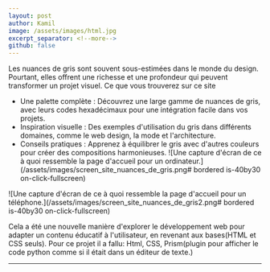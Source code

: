 ```yaml
---
layout: post
author: Kamil
image: /assets/images/html.jpg
excerpt_separator: <!--more-->
github: false
---
```


Les nuances de gris sont souvent sous-estimées dans le monde du design. Pourtant, elles offrent une richesse et une profondeur qui peuvent transformer un projet visuel. <!--more-->
 Ce que vous trouverez sur ce site

- Une palette complète : Découvrez une large gamme de nuances de gris, avec leurs codes hexadécimaux pour une intégration facile dans vos projets.
- Inspiration visuelle : Des exemples d'utilisation du gris dans différents domaines, comme le web design, la mode et l'architecture.
- Conseils pratiques : Apprenez à équilibrer le gris avec d'autres couleurs pour créer des compositions harmonieuses.
![Une capture d'écran de ce à quoi ressemble la page d'accueil pour un ordinateur.](/assets/images/screen_site_nuances_de_gris.png# bordered is-40by30  on-click-fullscreen)

![Une capture d'écran de ce à quoi ressemble la page d'accueil pour un téléphone.](/assets/images/screen_site_nuances_de_gris2.png# bordered is-40by30  on-click-fullscreen)

Cela a été une nouvelle manière d'explorer le développement web pour adapter un contenu éducatif à l'utilisateur, en revenant aux bases(HTML et CSS seuls). 
Pour ce projet il a fallu:
Html, CSS, Prism(plugin pour afficher le code python comme si il était dans un éditeur de texte.)


---